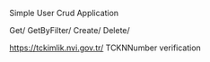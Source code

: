 Simple User Crud Application


Get/
GetByFilter/
Create/
Delete/

https://tckimlik.nvi.gov.tr/  TCKNNumber verification

